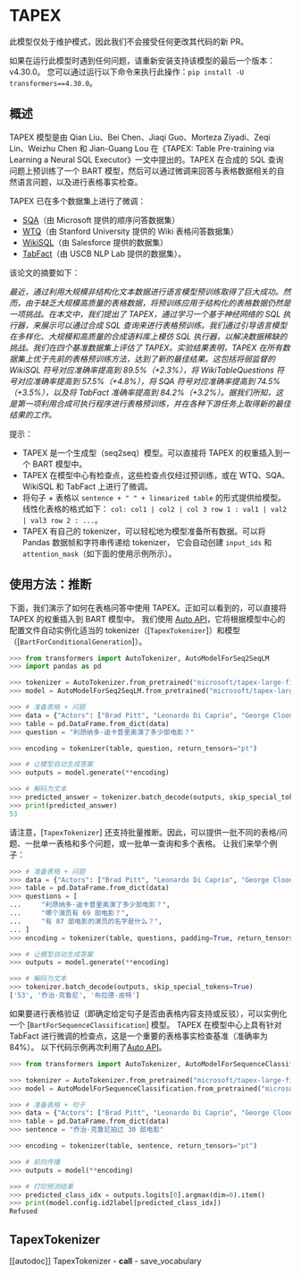 <!--版权所有 2022 The HuggingFace团队。保留所有权利。

根据 Apache 许可证第 2.0 版（“许可证”）许可；除非遵守许可证，否则不得使用此文件。
您可以在以下网址获取许可证的副本：

http://www.apache.org/licenses/LICENSE-2.0

除非适用法律要求或书面同意，根据本许可证分发的软件是基于“按原样” 分发的，不附带任何担保或条件，无论是明示的还是默示的。
有关许可的特定语言和限制，请参阅许可证。

⚠️ 请注意，此文件使用 Markdown 编写，但包含我们的文档构建器的特定语法（类似于 MDX），可能在您的 Markdown 查看器中无法正常呈现。-->

# TAPEX

<Tip warning={true}>

此模型仅处于维护模式，因此我们不会接受任何更改其代码的新 PR。

如果在运行此模型时遇到任何问题，请重新安装支持该模型的最后一个版本：v4.30.0。
您可以通过运行以下命令来执行此操作：`pip install -U transformers==4.30.0`。

</Tip>

## 概述

TAPEX 模型是由 Qian Liu、Bei Chen、Jiaqi Guo、Morteza Ziyadi、Zeqi Lin、Weizhu Chen 和 Jian-Guang Lou 在《TAPEX: Table Pre-training via Learning a Neural SQL Executor》一文中提出的。TAPEX 在合成的 SQL 查询问题上预训练了一个 BART 模型，然后可以通过微调来回答与表格数据相关的自然语言问题，以及进行表格事实检查。

TAPEX 已在多个数据集上进行了微调：
- [SQA](https://www.microsoft.com/en-us/download/details.aspx?id=54253)（由 Microsoft 提供的顺序问答数据集）
- [WTQ](https://github.com/ppasupat/WikiTableQuestions)（由 Stanford University 提供的 Wiki 表格问答数据集）
- [WikiSQL](https://github.com/salesforce/WikiSQL)（由 Salesforce 提供的数据集）
- [TabFact](https://tabfact.github.io/)（由 USCB NLP Lab 提供的数据集）。

该论文的摘要如下：

*最近，通过利用大规模非结构化文本数据进行语言模型预训练取得了巨大成功。然而，由于缺乏大规模高质量的表格数据，将预训练应用于结构化的表格数据仍然是一项挑战。在本文中，我们提出了 TAPEX，通过学习一个基于神经网络的 SQL 执行器，来展示可以通过合成 SQL 查询来进行表格预训练。我们通过引导语言模型在多样化、大规模和高质量的合成语料库上模仿 SQL 执行器，以解决数据稀缺的挑战。我们在四个基准数据集上评估了 TAPEX。实验结果表明，TAPEX 在所有数据集上优于先前的表格预训练方法，达到了新的最佳结果。这包括将弱监督的 WikiSQL 符号对应准确率提高到 89.5%（+2.3%），将 WikiTableQuestions 符号对应准确率提高到 57.5%（+4.8%），将 SQA 符号对应准确率提高到 74.5%（+3.5%），以及将 TabFact 准确率提高到 84.2%（+3.2%）。据我们所知，这是第一项利用合成可执行程序进行表格预训练，并在各种下游任务上取得新的最佳结果的工作。*

提示：

- TAPEX 是一个生成型（seq2seq）模型。可以直接将 TAPEX 的权重插入到一个 BART 模型中。
- TAPEX 在模型中心有检查点，这些检查点仅经过预训练，或在 WTQ、SQA、WikiSQL 和 TabFact 上进行了微调。
- 将句子 + 表格以 `sentence + " " + linearized table` 的形式提供给模型。线性化表格的格式如下：
  `col: col1 | col2 | col 3 row 1 : val1 | val2 | val3 row 2 : ...`。
- TAPEX 有自己的 tokenizer，可以轻松地为模型准备所有数据。可以将 Pandas 数据帧和字符串传递给 tokenizer，
  它会自动创建 `input_ids` 和 `attention_mask`（如下面的使用示例所示）。

## 使用方法：推断

下面，我们演示了如何在表格问答中使用 TAPEX。正如可以看到的，可以直接将 TAPEX 的权重插入到 BART 模型中。
我们使用 [Auto API](auto)，它将根据模型中心的配置文件自动实例化适当的 tokenizer（[`TapexTokenizer`]）和模型（[`BartForConditionalGeneration`]）。

```python
>>> from transformers import AutoTokenizer, AutoModelForSeq2SeqLM
>>> import pandas as pd

>>> tokenizer = AutoTokenizer.from_pretrained("microsoft/tapex-large-finetuned-wtq")
>>> model = AutoModelForSeq2SeqLM.from_pretrained("microsoft/tapex-large-finetuned-wtq")

>>> # 准备表格 + 问题
>>> data = {"Actors": ["Brad Pitt", "Leonardo Di Caprio", "George Clooney"], "Number of movies": ["87", "53", "69"]}
>>> table = pd.DataFrame.from_dict(data)
>>> question = "利昂纳多·迪卡普里奥演了多少部电影？"

>>> encoding = tokenizer(table, question, return_tensors="pt")

>>> # 让模型自动生成答案
>>> outputs = model.generate(**encoding)

>>> # 解码为文本
>>> predicted_answer = tokenizer.batch_decode(outputs, skip_special_tokens=True)[0]
>>> print(predicted_answer)
53
```

请注意，[`TapexTokenizer`] 还支持批量推断。因此，可以提供一批不同的表格/问题、一批单一表格和多个问题，或一批单一查询和多个表格。
让我们来举个例子：

```python
>>> # 准备表格 + 问题
>>> data = {"Actors": ["Brad Pitt", "Leonardo Di Caprio", "George Clooney"], "Number of movies": ["87", "53", "69"]}
>>> table = pd.DataFrame.from_dict(data)
>>> questions = [
...     "利昂纳多·迪卡普里奥演了多少部电影？",
...     "哪个演员有 69 部电影？",
...     "有 87 部电影的演员的名字是什么？",
... ]
>>> encoding = tokenizer(table, questions, padding=True, return_tensors="pt")

>>> # 让模型自动生成答案
>>> outputs = model.generate(**encoding)

>>> # 解码为文本
>>> tokenizer.batch_decode(outputs, skip_special_tokens=True)
['53', '乔治·克鲁尼', '布拉德·皮特']
```

如果要进行表格验证（即确定给定句子是否由表格内容支持或反驳），可以实例化一个 [`BartForSequenceClassification`] 模型。
TAPEX 在模型中心上具有针对 TabFact 进行微调的检查点，这是一个重要的表格事实检查基准（准确率为 84%）。
以下代码示例再次利用了[Auto API](auto)。

```python
>>> from transformers import AutoTokenizer, AutoModelForSequenceClassification

>>> tokenizer = AutoTokenizer.from_pretrained("microsoft/tapex-large-finetuned-tabfact")
>>> model = AutoModelForSequenceClassification.from_pretrained("microsoft/tapex-large-finetuned-tabfact")

>>> # 准备表格 + 句子
>>> data = {"Actors": ["Brad Pitt", "Leonardo Di Caprio", "George Clooney"], "Number of movies": ["87", "53", "69"]}
>>> table = pd.DataFrame.from_dict(data)
>>> sentence = "乔治·克鲁尼拍过 30 部电影"

>>> encoding = tokenizer(table, sentence, return_tensors="pt")

>>> # 前向传播
>>> outputs = model(**encoding)

>>> # 打印预测结果
>>> predicted_class_idx = outputs.logits[0].argmax(dim=0).item()
>>> print(model.config.id2label[predicted_class_idx])
Refused
```


## TapexTokenizer

[[autodoc]] TapexTokenizer
    - __call__
    - save_vocabulary